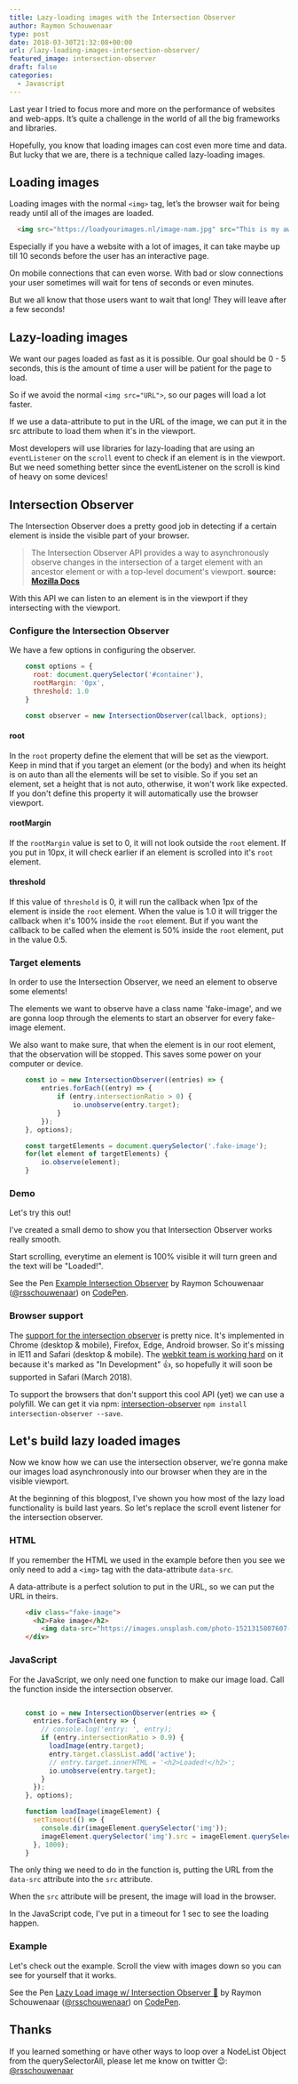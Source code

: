 ```yaml
---
title: Lazy-loading images with the Intersection Observer
author: Raymon Schouwenaar
type: post
date: 2018-03-30T21:32:08+00:00
url: /lazy-loading-images-intersection-observer/
featured_image: intersection-observer
draft: false
categories:
  - Javascript
---
```


Last year I tried to focus more and more on the performance of websites and web-apps. It’s quite a challenge in the world of all the big frameworks and libraries.

Hopefully, you know that loading images can cost even more time and data. But lucky that we are, there is a technique called lazy-loading images.

<!--more-->

## Loading images
Loading images with the normal `<img>` tag, let’s the browser wait for being ready until all of the images are loaded.

```html
  <img src="https://loadyourimages.nl/image-nam.jpg" src="This is my awesome image">
```

Especially if you have a website with a lot of images, it can take maybe up till 10 seconds before the user has an interactive page.

On mobile connections that can even worse. With bad or slow connections your user sometimes will wait for tens of seconds or even minutes.

But we all know that those users want to wait that long! They will leave after a few seconds!

## Lazy-loading images

We want our pages loaded as fast as it is possible. Our goal should be 0 - 5 seconds, this is the amount of time a user will be patient for the page to load.

So if we avoid the normal `<img src="URL">`, so our pages will load a lot faster.

If we use a data-attribute to put in the URL of the image, we can put it in the src attribute to load them when it's in the viewport.

Most developers will use libraries for lazy-loading that are using an `eventListener` on the `scroll` event to check if an element is in the viewport. But we need something better since the eventListener on the scroll is kind of heavy on some devices!

## Intersection Observer

The Intersection Observer does a pretty good job in detecting if a certain element is inside the visible part of your browser.

> The Intersection Observer API provides a way to asynchronously observe changes in the intersection of a target element with an ancestor element or with a top-level document's viewport. **source: [Mozilla Docs](https://developer.mozilla.org/en-US/docs/Web/API/Intersection_Observer_API)**

With this API we can listen to an element is in the viewport if they intersecting with the viewport.

### Configure the Intersection Observer

We have a few options in configuring the observer.

```javascript
	const options = {
	  root: document.querySelector('#container'),
	  rootMargin: '0px',
	  threshold: 1.0
	}

	const observer = new IntersectionObserver(callback, options);
```

#### root

In the `root` property define the element that will be set as the viewport. Keep in mind that if you target an element (or the body) and when its height is on auto than all the elements will be set to visible. So if you set an element, set a height that is not auto, otherwise, it won't work like expected. If you don't define this property it will automatically use the browser viewport.

#### rootMargin

If the `rootMargin` value is set to 0, it will not look outside the `root` element. If you put in 10px, it will check earlier if an element is scrolled into it's `root` element.

#### threshold

If this value of `threshold` is 0, it will run the callback when 1px of the element is inside the `root` element. When the value is 1.0 it will trigger the callback when it's 100% inside the `root` element. But if you want the callback to be called when the element is 50% inside the `root` element, put in the value 0.5.

### Target elements

In order to use the Intersection Observer, we need an element to observe some elements!

The elements we want to observe have a class name 'fake-image', and we are gonna loop through the elements to start an observer for every fake-image element.

We also want to make sure, that when the element is in our root element, that the observation will be stopped. This saves some power on your computer or device.

```javascript
	const io = new IntersectionObserver((entries) => {
		entries.forEach((entry) => {
			if (entry.intersectionRatio > 0) {
				io.unobserve(entry.target);
			}
		});
	}, options);

	const targetElements = document.querySelector('.fake-image');
	for(let element of targetElements) {
		io.observe(element);
	}
```

### Demo

Let's try this out!

I've created a small demo to show you that Intersection Observer works really smooth.

Start scrolling, everytime an element is 100% visible it will turn green and the text will be "Loaded!".

<p data-height="500" data-theme-id="dark" data-slug-hash="GxOGwK" data-default-tab="js,result" data-user="rsschouwenaar" data-embed-version="2" data-pen-title="Example Intersection Observer" data-preview="true" class="codepen">See the Pen <a href="https://codepen.io/rsschouwenaar/pen/GxOGwK/">Example Intersection Observer</a> by Raymon Schouwenaar (<a href="https://codepen.io/rsschouwenaar">@rsschouwenaar</a>) on <a href="https://codepen.io">CodePen</a>.</p>
<script async src="https://static.codepen.io/assets/embed/ei.js"></script>

### Browser support

The [support for the intersection observer](https://caniuse.com/#feat=intersectionobserver) is pretty nice. It's implemented in Chrome (desktop & mobile), Firefox, Edge, Android browser. So it's missing in IE11 and Safari (desktop & mobile). The [webkit team is working hard](https://webkit.org/status/#specification-intersection-observer) on it because it's marked as "In Development" 👍, so hopefully it will soon be supported in Safari (March 2018).

To support the browsers that don't support this cool API (yet) we can use a polyfill. We can get it via npm: [intersection-observer](https://www.npmjs.com/package/intersection-observer) `npm install intersection-observer --save`.



## Let's build lazy loaded images

Now we know how we can use the intersection observer, we're gonna make our images load asynchronously into our browser when they are in the visible viewport.

At the beginning of this blogpost, I've shown you how most of the lazy load functionality is build last years. So let's replace the scroll event listener for the intersection observer.

### HTML

If you remember the HTML we used in the example before then you see we only need to add a `<img>` tag with the data-attribute `data-src`.

A data-attribute is a perfect solution to put in the URL, so we can put the URL in theirs.

```html
	<div class="fake-image">
	  <h2>Fake image</h2>
	    <img data-src="https://images.unsplash.com/photo-1521315807607-8220d719f0e4?ixlib=rb-0.3.5&q=80&fm=jpg&crop=entropy&cs=tinysrgb&w=1080&fit=max&ixid=eyJhcHBfaWQiOjF9&s=558cae1f662f20ea31f3ffda21a766f8" alt="" />
	</div>
```


### JavaScript

For the JavaScript, we only need one function to make our image load. Call the function inside the intersection observer.

```javascript

	const io = new IntersectionObserver(entries => {
	  entries.forEach(entry => {
	    // console.log('entry: ', entry);
	    if (entry.intersectionRatio > 0.9) {
	      loadImage(entry.target);
	      entry.target.classList.add('active');
	      // entry.target.innerHTML = '<h2>Loaded!</h2>';
	      io.unobserve(entry.target);
	    }
	  });
	}, options);

	function loadImage(imageElement) {
	  setTimeout(() => {
	    console.dir(imageElement.querySelector('img'));
	    imageElement.querySelector('img').src = imageElement.querySelector('img').dataset.src;
	  }, 1000);
	}
```

The only thing we need to do in the function is, putting the URL from the `data-src` attribute into the `src` attribute.

When the `src` attribute will be present, the image will load in the browser.

In the JavaScript code, I've put in a timeout for 1 sec to see the loading happen.


### Example

Let's check out the example. Scroll the view with images down so you can see for yourself that it works.

<p data-height="679" data-theme-id="dark" data-slug-hash="jzYGJM" data-default-tab="js,result" data-user="rsschouwenaar" data-embed-version="2" data-pen-title="Lazy Load image w/ Intersection Observer 🚀" data-preview="true" class="codepen">See the Pen <a href="https://codepen.io/rsschouwenaar/pen/jzYGJM/">Lazy Load image w/ Intersection Observer 🚀</a> by Raymon Schouwenaar (<a href="https://codepen.io/rsschouwenaar">@rsschouwenaar</a>) on <a href="https://codepen.io">CodePen</a>.</p>
<script async src="https://static.codepen.io/assets/embed/ei.js"></script>

## Thanks

If you learned something or have other ways to loop over a NodeList Object from the querySelectorAll, please let me know on twitter 😉: [@rsschouwenaar](https://twitter.com/rsschouwenaar)
